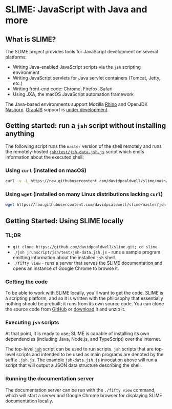 [comment]: # (	LICENSE)
[comment]: # (	This Source Code Form is subject to the terms of the Mozilla Public License, v. 2.0. If a copy of the MPL was not)
[comment]: # (	distributed with this file, You can obtain one at http://mozilla.org/MPL/2.0/.)
[comment]: # ()
[comment]: # (	END LICENSE)

# SLIME: JavaScript with Java and more

## What is SLIME?

The SLIME project provides tools for JavaScript development on several platforms:

* Writing Java-enabled JavaScript scripts via the `jsh` scripting environment
* Writing JavaScript servlets for Java servlet containers (Tomcat, Jetty, etc.)
* Writing front-end code: Chrome, Firefox, Safari
* Using JXA, the macOS JavaScript automation framework

The Java-based environments support Mozilla [Rhino](https://github.com/mozilla/rhino) and OpenJDK [Nashorn](https://github.com/openjdk/nashorn). [GraalJS](https://github.com/oracle/graaljs) support is [under development](https://github.com/davidpcaldwell/slime/projects/10).

## Getting started: run a `jsh` script without installing anything

The following script runs the `master` version of the shell remotely and runs the remotely-hosted
[`jsh/test/jsh-data.jsh.js`](jsh/test/jsh-data.jsh.js) script which emits information about the executed shell:

### Using `curl` (installed on macOS)

```bash
curl -v -L https://raw.githubusercontent.com/davidpcaldwell/slime/main/jsh | bash -s https://raw.githubusercontent.com/davidpcaldwell/slime/main/jrunscript/jsh/test/jsh-data.jsh.js
```

### Using `wget` (installed on many Linux distributions lacking `curl`)

```bash
wget https://raw.githubusercontent.com/davidpcaldwell/slime/master/jsh -O - | bash -s https://raw.githubusercontent.com/davidpcaldwell/slime/master/jrunscript/jsh/test/jsh-data.jsh.js
```

## Getting Started: Using SLIME locally

### TL;DR

* `git clone https://github.com/davidpcaldwell/slime.git; cd slime`
* `./jsh jrunscript/jsh/test/jsh-data.jsh.js` - runs a sample program emitting information about the installed `jsh` shell.
* `./fifty view` - runs a server that serves the SLIME documentation and opens an instance of Google Chrome to browse it.

### Getting the code

To be able to work with SLIME locally, you'll want to get the code. SLIME is a scripting platform, and so it is written with the
philosophy that essentially nothing should be prebuilt; it runs from its own source code. You can clone the source code from
[GitHub](https://github.com/davidpcaldwell/slime) or
[download](https://github.com/davidpcaldwell/slime/archive/refs/heads/master.zip) it and unzip it.

### Executing `jsh` scripts

At that point, it is ready to use; SLIME is capable of installing its own dependencies (including Java, Node.js, and TypeScript)
over the internet.

The top-level [`jsh`](jsh) script can be used to run scripts. `jsh` scripts that are top-level scripts and intended to
be used as main programs are denoted by the suffix `.jsh.js`. The example `jsh-data.jsh.js` invocation above will run a script that
will output a JSON data structure describing the shell.

### Running the documentation server

The documentation server can be run with the `./fifty view` command, which will start a server and Google Chrome browser for
displaying SLIME documentation locally.
